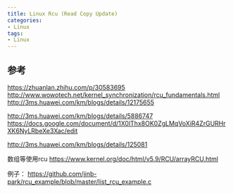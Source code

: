 ```yaml
---
title: Linux Rcu (Read Copy Update)
categories: 
- Linux
tags:
- Linux
---
```


## 参考
https://zhuanlan.zhihu.com/p/30583695
http://www.wowotech.net/kernel_synchronization/rcu_fundamentals.html
http://3ms.huawei.com/km/blogs/details/12175655

http://3ms.huawei.com/km/blogs/details/5886747
https://docs.google.com/document/d/1X0lThx8OK0ZgLMqVoXiR4ZrGURHrXK6NyLRbeXe3Xac/edit

http://3ms.huawei.com/km/blogs/details/125081

数组等使用rcu
https://www.kernel.org/doc/html/v5.9/RCU/arrayRCU.html

例子：
https://github.com/jinb-park/rcu_example/blob/master/list_rcu_example.c


